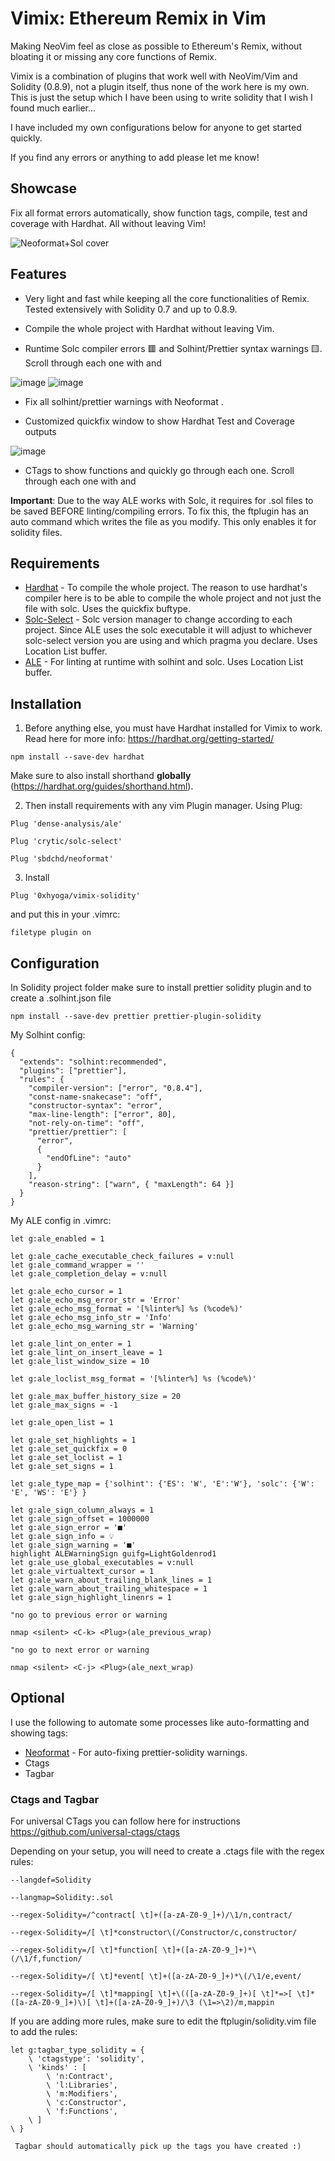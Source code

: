 # Vimix: Ethereum Remix in Vim

Making NeoVim feel as close as possible to Ethereum's Remix, without bloating it or missing any core functions of Remix.

Vimix is a combination of plugins that work well with NeoVim/Vim and Solidity (0.8.9), not a plugin itself, thus none of the work here is my own. This is just the setup which I have been using to write solidity that I wish I found much earlier...

I have included my own configurations below for anyone to get started quickly.

If you find any errors or anything to add please let me know! 

## Showcase 

Fix all format errors automatically, show function tags, compile, test and coverage with Hardhat. All without leaving Vim!

![Neoformat+Sol cover](https://user-images.githubusercontent.com/97303883/160896058-9e10f2f0-ef69-417a-b20a-a5214760228f.gif)

## Features

- Very light and fast while keeping all the core functionalities of Remix. Tested extensively with Solidity 0.7 and up to 0.8.9.

- Compile the whole project with Hardhat without leaving Vim.

- Runtime Solc compiler errors 🟥 and Solhint/Prettier syntax warnings 🟨. Scroll through each one with <C-j> and <C-k>

![image](https://user-images.githubusercontent.com/97303883/160899340-825e77fa-3bfa-479c-a68e-68b58d394e03.png)
![image](https://user-images.githubusercontent.com/97303883/160895526-93f9706f-b293-49fd-8031-acd4ee4a508e.png)

- Fix all solhint/prettier warnings with Neoformat <C-l>.

- Customized quickfix window to show Hardhat Test and Coverage outputs

![image](https://user-images.githubusercontent.com/97303883/160899744-64b7a33c-41cd-44bf-92c0-e099eef7be77.png)

- CTags to show functions and quickly go through each one. Scroll through each one with <C-b> and <C-n>

**Important**: Due to the way ALE works with Solc, it requires for .sol files to be saved BEFORE linting/compiling errors. To fix this, the ftplugin has an auto command which writes the file as you modify. This only enables it for solidity files.

## Requirements

* [Hardhat](https://hardhat.org/) - To compile the whole project. The reason to use hardhat's compiler here is to be able to compile the whole project and not just the file with solc. Uses the quickfix buftype.
* [Solc-Select](https://github.com/crytic/solc-select) - Solc version manager to change according to each project. Since ALE uses the solc executable it will adjust to whichever solc-select version you are using and which pragma you declare. Uses Location List buffer.
* [ALE](https://github.com/dense-analysis/ale/) - For linting at runtime with solhint and solc. Uses Location List buffer.  
 
## Installation 

1. Before anything else, you must have Hardhat installed for Vimix to work. Read here for more info: https://hardhat.org/getting-started/

`npm install --save-dev hardhat`

Make sure to also install shorthand **globally** (https://hardhat.org/guides/shorthand.html).

2. Then install requirements with any vim Plugin manager. Using Plug:

```
Plug 'dense-analysis/ale'

Plug 'crytic/solc-select'

Plug 'sbdchd/neoformat'

```

3. Install 

`Plug '0xhyoga/vimix-solidity'`

and put this in your .vimrc:

`filetype plugin on`


## Configuration

In Solidity project folder make sure to install prettier solidity plugin and to create a .solhint.json file

`npm install --save-dev prettier prettier-plugin-solidity`

My Solhint config:

```
{
  "extends": "solhint:recommended",
  "plugins": ["prettier"],
  "rules": {
    "compiler-version": ["error", "0.8.4"],
    "const-name-snakecase": "off",
    "constructor-syntax": "error",
    "max-line-length": ["error", 80],
    "not-rely-on-time": "off",
    "prettier/prettier": [
      "error",
      {
        "endOfLine": "auto"
      }
    ],
    "reason-string": ["warn", { "maxLength": 64 }]
  }
}
```

My ALE config in .vimrc:

```
let g:ale_enabled = 1

let g:ale_cache_executable_check_failures = v:null
let g:ale_command_wrapper = ''
let g:ale_completion_delay = v:null

let g:ale_echo_cursor = 1
let g:ale_echo_msg_error_str = 'Error'
let g:ale_echo_msg_format = '[%linter%] %s (%code%)'
let g:ale_echo_msg_info_str = 'Info'
let g:ale_echo_msg_warning_str = 'Warning'

let g:ale_lint_on_enter = 1
let g:ale_lint_on_insert_leave = 1
let g:ale_list_window_size = 10

let g:ale_loclist_msg_format = '[%linter%] %s (%code%)'

let g:ale_max_buffer_history_size = 20
let g:ale_max_signs = -1

let g:ale_open_list = 1

let g:ale_set_highlights = 1
let g:ale_set_quickfix = 0
let g:ale_set_loclist = 1
let g:ale_set_signs = 1

let g:ale_type_map = {'solhint': {'ES': 'W', 'E':'W'}, 'solc': {'W': 'E', 'WS': 'E'} }

let g:ale_sign_column_always = 1
let g:ale_sign_offset = 1000000
let g:ale_sign_error = '■'
let g:ale_sign_info = 💡
let g:ale_sign_warning = '■'
highlight ALEWarningSign guifg=LightGoldenrod1
let g:ale_use_global_executables = v:null
let g:ale_virtualtext_cursor = 1
let g:ale_warn_about_trailing_blank_lines = 1
let g:ale_warn_about_trailing_whitespace = 1
let g:ale_sign_highlight_linenrs = 1

"no go to previous error or warning

nmap <silent> <C-k> <Plug>(ale_previous_wrap)

"no go to next error or warning

nmap <silent> <C-j> <Plug>(ale_next_wrap)

```

## Optional

I use the following to automate some processes like auto-formatting and showing tags:

* [Neoformat](https://github.com/sbdchd/neoformat) - For auto-fixing prettier-solidity warnings.
* Ctags
* Tagbar 

### Ctags and Tagbar

For universal CTags you can follow here for instructions https://github.com/universal-ctags/ctags

Depending on your setup, you will need to create a .ctags file with the regex rules:

```
--langdef=Solidity                                                              

--langmap=Solidity:.sol                                                         

--regex-Solidity=/^contract[ \t]+([a-zA-Z0-9_]+)/\1/n,contract/                 

--regex-Solidity=/[ \t]*constructor\(/Constructor/c,constructor/

--regex-Solidity=/[ \t]*function[ \t]+([a-zA-Z0-9_]+)*\(/\1/f,function/

--regex-Solidity=/[ \t]*event[ \t]+([a-zA-Z0-9_]+)*\(/\1/e,event/

--regex-Solidity=/[ \t]*mapping[ \t]+\(([a-zA-Z0-9_]+)[ \t]*=>[ \t]*([a-zA-Z0-9_]+)\)[ \t]+([a-zA-Z0-9_]+)/\3 (\1=>\2)/m,mappin
```

If you are adding more rules, make sure to edit the ftplugin/solidity.vim file to add the rules:

```
let g:tagbar_type_solidity = {
    \ 'ctagstype': 'solidity',
    \ 'kinds' : [
        \ 'n:Contract',
        \ 'l:Libraries',
        \ 'm:Modifiers',
        \ 'c:Constructor',
        \ 'f:Functions',
    \ ]
\ }
 
 Tagbar should automatically pick up the tags you have created :)
